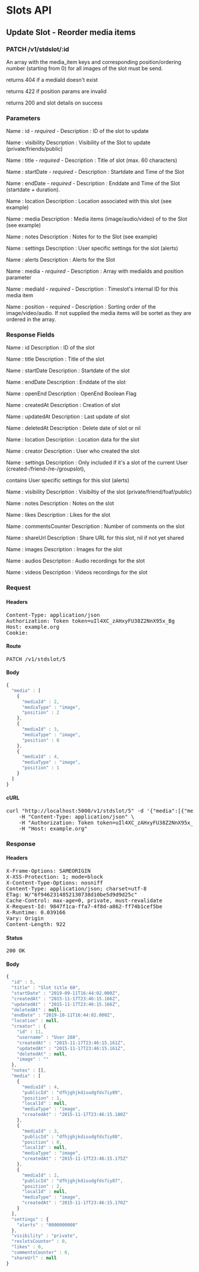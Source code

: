 # Slots API

## Update Slot - Reorder media items

### PATCH /v1/stdslot/:id

An array with the media_item keys and corresponding position/ordering number (starting from 0) for all images of the slot must be send.

returns 404 if a mediaId doesn&#39;t exist

returns 422 if position params are invalid

returns 200 and slot details on success

### Parameters

Name : id *- required -*
Description : ID of the slot to update

Name : visibility
Description : Visibility of the Slot to update (private/friends/public)

Name : title *- required -*
Description : Title of slot (max. 60 characters)

Name : startDate *- required -*
Description : Startdate and Time of the Slot

Name : endDate *- required -*
Description : Enddate and Time of the Slot (startdate + duration).

Name : location
Description : Location associated with this slot (see example)

Name : media
Description : Media items (image/audio/video) of to the Slot (see example)

Name : notes
Description : Notes for to the Slot (see example)

Name : settings
Description : User specific settings for the slot (alerts)

Name : alerts
Description : Alerts for the Slot

Name : media *- required -*
Description : Array with mediaIds and position parameter

Name : mediaId *- required -*
Description : Timeslot&#39;s internal ID for this media item

Name : position *- required -*
Description : Sorting order of the image/video/audio. If not supplied the media items will be sortet as they are ordered in the array.


### Response Fields

Name : id
Description : ID of the slot

Name : title
Description : Title of the slot

Name : startDate
Description : Startdate of the slot

Name : endDate
Description : Enddate of the slot

Name : openEnd
Description : OpenEnd Boolean Flag

Name : createdAt
Description : Creation of slot

Name : updatedAt
Description : Last update of slot

Name : deletedAt
Description : Delete date of slot or nil

Name : location
Description : Location data for the slot

Name : creator
Description : User who created the slot

Name : settings
Description : Only included if it&#39;s a slot of the current User (created-/friend-/re-/groupslot),

contains User specific settings for this slot (alerts)

Name : visibility
Description : Visibiltiy of the slot (private/friend/foaf/public)

Name : notes
Description : Notes on the slot

Name : likes
Description : Likes for the slot

Name : commentsCounter
Description : Number of comments on the slot

Name : shareUrl
Description : Share URL for this slot, nil if not yet shared

Name : images
Description : Images for the slot

Name : audios
Description : Audio recordings for the slot

Name : videos
Description : Videos recordings for the slot

### Request

#### Headers

<pre>Content-Type: application/json
Authorization: Token token=uIl4XC_zAHxyFU38Z2NnX95x_Bg
Host: example.org
Cookie: </pre>

#### Route

<pre>PATCH /v1/stdslot/5</pre>

#### Body
```javascript
{
  "media" : [
    {
      "mediaId" : 2,
      "mediaType" : "image",
      "position" : 2
    },
    {
      "mediaId" : 3,
      "mediaType" : "image",
      "position" : 0
    },
    {
      "mediaId" : 4,
      "mediaType" : "image",
      "position" : 1
    }
  ]
}
```


#### cURL

<pre class="request">curl &quot;http://localhost:5000/v1/stdslot/5&quot; -d &#39;{&quot;media&quot;:[{&quot;mediaId&quot;:2,&quot;mediaType&quot;:&quot;image&quot;,&quot;position&quot;:2},{&quot;mediaId&quot;:3,&quot;mediaType&quot;:&quot;image&quot;,&quot;position&quot;:0},{&quot;mediaId&quot;:4,&quot;mediaType&quot;:&quot;image&quot;,&quot;position&quot;:1}]}&#39; -X PATCH \
	-H &quot;Content-Type: application/json&quot; \
	-H &quot;Authorization: Token token=uIl4XC_zAHxyFU38Z2NnX95x_Bg&quot; \
	-H &quot;Host: example.org&quot;</pre>

### Response

#### Headers

<pre>X-Frame-Options: SAMEORIGIN
X-XSS-Protection: 1; mode=block
X-Content-Type-Options: nosniff
Content-Type: application/json; charset=utf-8
ETag: W/&quot;6f9462314852130738d10be5d9d9d25c&quot;
Cache-Control: max-age=0, private, must-revalidate
X-Request-Id: 9847f1ca-ffa7-4f8d-a862-ff74b1cef5be
X-Runtime: 0.039166
Vary: Origin
Content-Length: 922</pre>

#### Status

<pre>200 OK</pre>

#### Body

```javascript
{
  "id" : 5,
  "title" : "Slot title 60",
  "startDate" : "2019-09-11T16:44:02.000Z",
  "createdAt" : "2015-11-17T23:46:15.166Z",
  "updatedAt" : "2015-11-17T23:46:15.166Z",
  "deletedAt" : null,
  "endDate" : "2019-10-11T16:44:02.000Z",
  "location" : null,
  "creator" : {
    "id" : 11,
    "username" : "User 288",
    "createdAt" : "2015-11-17T23:46:15.161Z",
    "updatedAt" : "2015-11-17T23:46:15.161Z",
    "deletedAt" : null,
    "image" : ""
  },
  "notes" : [],
  "media" : [
    {
      "mediaId" : 4,
      "publicId" : "dfhjghjkdisudgfds7iy89",
      "position" : 1,
      "localId" : null,
      "mediaType" : "image",
      "createdAt" : "2015-11-17T23:46:15.180Z"
    },
    {
      "mediaId" : 3,
      "publicId" : "dfhjghjkdisudgfds7iy88",
      "position" : 0,
      "localId" : null,
      "mediaType" : "image",
      "createdAt" : "2015-11-17T23:46:15.175Z"
    },
    {
      "mediaId" : 2,
      "publicId" : "dfhjghjkdisudgfds7iy87",
      "position" : 2,
      "localId" : null,
      "mediaType" : "image",
      "createdAt" : "2015-11-17T23:46:15.170Z"
    }
  ],
  "settings" : {
    "alerts" : "0000000000"
  },
  "visibility" : "private",
  "reslotsCounter" : 0,
  "likes" : 0,
  "commentsCounter" : 0,
  "shareUrl" : null
}
```
